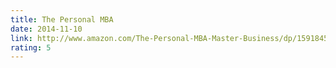 ```yaml
---
title: The Personal MBA
date: 2014-11-10
link: http://www.amazon.com/The-Personal-MBA-Master-Business/dp/1591845572
rating: 5
---
```

